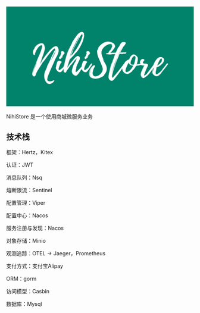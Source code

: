![LOGO.png](img%2FLOGO.png)

NihiStore 是一个使用商城微服务业务

## 技术栈

框架：Hertz，Kitex

认证：JWT

消息队列：Nsq

熔断限流：Sentinel

配置管理：Viper

配置中心：Nacos

服务注册与发现：Nacos

对象存储：Minio

观测追踪：OTEL -> Jaeger，Prometheus

支付方式：支付宝Alipay

ORM：gorm

访问模型：Casbin

数据库：Mysql
